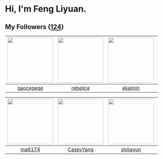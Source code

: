 # Hi, I'm Feng Liyuan.

## My Followers ([124](https://github.com/SunRunAway?tab=followers))

| <img src="https://avatars.githubusercontent.com/u/5100735?v=4" width="150" height="150" /> | <img src="https://avatars.githubusercontent.com/u/20775801?v=4" width="150" height="150" /> | <img src="https://avatars.githubusercontent.com/u/234891?v=4" width="150" height="150" /> | <img src="https://avatars.githubusercontent.com/u/3069493?v=4" width="150" height="150" /> |
| :----------------------------------------------------------------------------------------: | :-----------------------------------------------------------------------------------------: | :---------------------------------------------------------------------------------------: | :----------------------------------------------------------------------------------------: |
|                          [gaocegege](https://github.com/gaocegege)                         |                           [rebelice](https://github.com/rebelice)                           |                          [ekalinin](https://github.com/ekalinin)                          |                             [hkjang](https://github.com/hkjang)                            |

| <img src="https://avatars.githubusercontent.com/u/1449133?v=4" width="150" height="150" /> | <img src="https://avatars.githubusercontent.com/u/2445114?v=4" width="150" height="150" /> | <img src="https://avatars.githubusercontent.com/u/566037?v=4" width="150" height="150" /> | <img src="https://avatars.githubusercontent.com/u/1457382?v=4" width="150" height="150" /> |
| :----------------------------------------------------------------------------------------: | :----------------------------------------------------------------------------------------: | :---------------------------------------------------------------------------------------: | :----------------------------------------------------------------------------------------: |
|                             [ma6174](https://github.com/ma6174)                            |                          [CaseyYang](https://github.com/CaseyYang)                         |                         [shijiayun](https://github.com/shijiayun)                         |                         [lintianzhi](https://github.com/lintianzhi)                        |